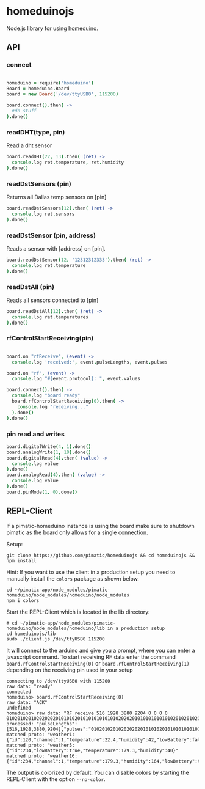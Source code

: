 homeduinojs
===========

Node.js library for using [homeduino](https://github.com/sweetpi/homeduino).

API
---

### connect

```CoffeeScript

homeduino = require('homeduino')
Board = homeduino.Board
board = new Board('/dev/ttyUSB0', 115200)

board.connect().then( ->
  #do stuff
).done()
```

### readDHT(type, pin)

Read a dht sensor

```CoffeeScript
board.readDHT(22, 13).then( (ret) -> 
  console.log ret.temperature, ret.humidity
).done()
```


### readDstSensors (pin)

Returns all Dallas temp sensors on [pin]

```CoffeeScript
board.readDstSensors(12).then( (ret) -> 
  console.log ret.sensors
).done()
```


### readDstSensor (pin, address)

Reads a sensor with [address] on [pin].

```CoffeeScript
board.readDstSensor(12, '12312312333').then( (ret) -> 
  console.log ret.temperature
).done()
```


### readDstAll (pin)

Reads all sensors connected to [pin]

```CoffeeScript
board.readDstAll(12).then( (ret) -> 
  console.log ret.temperatures
).done()
```


### rfControlStartReceiving(pin)

```CoffeeScript

board.on "rfReceive", (event) -> 
  console.log 'received:', event.pulseLengths, event.pulses

board.on "rf", (event) -> 
  console.log "#{event.protocol}: ", event.values

board.connect().then( ->
  console.log "board ready"
  board.rfControlStartReceiving(0).then( ->
    console.log "receiving..."
  ).done()
).done()
```

### pin read and writes

```CoffeeScript
board.digitalWrite(4, 1).done()
board.analogWrite(1, 10).done()
board.digitalRead(4).then( (value) ->
  console.log value
).done()
board.analogRead(4).then( (value) ->
  console.log value
).done()
board.pinMode(1, 0).done()
```

REPL-Client
-----------

If a pimatic-homeduino instance is using the board make sure to shutdown pimatic as the board only
 allows for a single connection.
 
Setup:

```
git clone https://github.com/pimatic/homeduinojs && cd homeduinojs && npm install
```

Hint: If you want to use the client in a production setup you need to manually install the `colors` 
 package as shown below.

```
cd ~/pimatic-app/node_modules/pimatic-homeduino/node_modules/homeduino/node_modules
npm i colors
```

Start the REPL-Client which is located in the lib directory:

```
# cd ~/pimatic-app/node_modules/pimatic-homeduino/node_modules/homeduino/lib in a production setup
cd homeduinojs/lib
sudo ./client.js /dev/ttyUSB0 115200
```

It will connect to the arduino and give you a prompt, where you can enter a 
 javascript command. To start receiving RF data enter the command 
 `board.rfControlStartReceiving(0)` or  `board.rfControlStartReceiving(1)`
 depending on the receiving pin used in your setup

```
connecting to /dev/ttyUSB0 with 115200
raw data: "ready"
connected
homeduino> board.rfControlStartReceiving(0)
raw data: "ACK"
undefined
homeduino> raw data: "RF receive 516 1928 3880 9204 0 0 0 0 01020102010202020201010102010101010101010202020101010101010102010201020103"
processed: "pulseLengths":[516,1928,3880,9204],"pulses":"01020102010202020201010102010101010101010202020101010101010102010201020103"
matched proto: "weather1: {"id":120,"channel":1,"temperature":22.4,"humidity":42,"lowBattery":false}"
matched proto: "weather5: {"id":234,"lowBattery":true,"temperature":179.3,"humidity":40}"
matched proto: "weather16: {"id":234,"channel":1,"temperature":179.3,"humidity":164,"lowBattery":true}"

```

The output is colorized by default. You can disable colors by starting 
 the REPL-Client with the option `--no-color`. 

